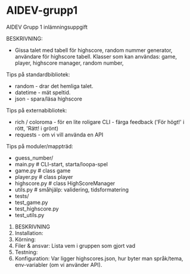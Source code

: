 # AIDEV-grupp1
AIDEV Grupp 1 inlämningsuppgift

BESKRIVNING:
- Gissa talet med tabell för highscore, random nummer generator, användare för highscore tabell.
 Klasser som kan användas: game, player, highscore manager, random number, 


Tips på standardbibliotek:
- random - drar det hemliga talet.
- datetime - mät speltid.
- json - spara/läsa highscore

Tips på externabibliotek:
- rich / coloroma - för en lite roligare CLI - färga feedback ('För högt!' i rött, 'Rätt! i grönt)
- requests - om vi vill använda en API

Tips på moduler/mappträd:
- guess_number/
 - main.py # CLI-start, starta/loopa-spel
 - game.py # class game
 - player.py # class player
 - highscore.py # class HighScoreManager
 - utils.py # småhjälp: validering, tidsformatering
- tests/
 - test_game.py 
 - test_highscore.py
 - test_utils.py


1. BESKRIVNING
2. Installation:
3. Körning:
4. Filer & ansvar: Lista vem i gruppen som gjort vad
5. Testning:
6. Konfiguration: Var ligger highscores.json, hur byter man språk/tema, env-variabler (om vi använder API).

